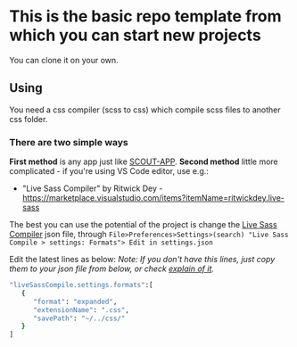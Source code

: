 # This is the basic repo template from which you can start new projects
You can clone it on your own.

## Using
You need a css compiler (scss to css) which compile scss files to another css folder.
### There are two simple ways
**First method** is any app just like [SCOUT-APP].
**Second method** little more complicated - if you're using VS Code editor, use e.g.:
 - "Live Sass Compiler" by Ritwick Dey - https://marketplace.visualstudio.com/items?itemName=ritwickdey.live-sass

The best you can use the potential of the project is change the [Live Sass Compiler] json file, through `File>Preferences>Settings>(search) "Live Sass Compile > settings: Formats"> Edit in settings.json`

Edit the latest lines as below: 
_Note: If you don't have this lines, just copy them to your json file from below, or check [explain of it]._
```sh
"liveSassCompile.settings.formats":[
   {
      "format": "expanded",
      "extensionName": ".css",
      "savePath": "~/../css/"
   }
]
```

   [Live Sass Compiler]: https://marketplace.visualstudio.com/items?itemName=ritwickdey.live-sass
   [explain of it]: https://github.com/ritwickdey/vscode-live-sass-compiler/blob/master/docs/settings.md
   [SCOUT-APP]: https://scout-app.io